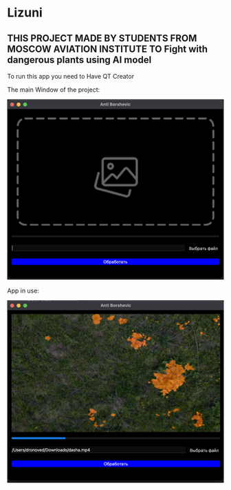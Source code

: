 # Lizuni


## THIS PROJECT MADE BY STUDENTS FROM MOSCOW AVIATION INSTITUTE TO Fight with dangerous plants using AI model

To run this app you need to Have QT Creator

The main Window of the project:

![alt text](00.png)

App in use:

![alt text](01.png)